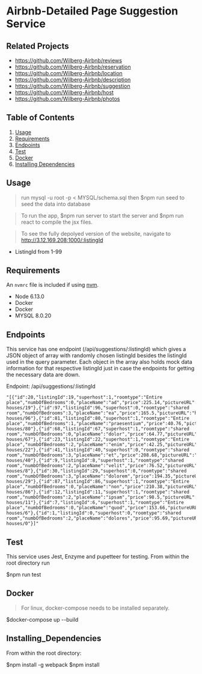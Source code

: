 # Airbnb-Detailed Page Suggestion Service


## Related Projects

  - https://github.com/Wilberg-Airbnb/reviews
  - https://github.com/Wilberg-Airbnb/reservation
  - https://github.com/Wilberg-Airbnb/location
  - https://github.com/Wilberg-Airbnb/description
  - https://github.com/Wilberg-Airbnb/suggestion
  - https://github.com/Wilberg-Airbnb/host
  - https://github.com/Wilberg-Airbnb/photos

## Table of Contents

1. [Usage](#Usage)
1. [Requirements](#requirements)
1. [Endpoints](#Endpoints)
1. [Test](#Test)
1. [Docker](#docker)
1. [Installing Dependencies](#Installing_Dependencies)

## Usage

> run mysql -u root -p < MYSQL/schema.sql then $npm run seed to seed the data into database

>To run the app, $npm run server to start the server and $npm run react to compile the jsx files.

>To see the fully depolyed version of the website, navigate to http://3.12.169.208:1000/:listingId

- ListingId from 1-99

## Requirements

An `nvmrc` file is included if using [nvm](https://github.com/creationix/nvm).

- Node 6.13.0
- Docker
- Docker
- MYSQL 8.0.20

## Endpoints
This service has one endpoint (/api/suggestions/:listingId) which gives a JSON object of array with randomly chosen listingId besides the listingId used in the query parameter. Each object in the array also holds mock data information for that respective listingId just in case the endpoints for getting the necessary data are down.

Endpoint: /api/suggestions/:listingId
```
"[{"id":20,"listingId":19,"superhost":1,"roomtype":"Entire place","numbOfBedrooms":0,"placeName":"ad","price":225.14,"pictureURL":"https://source.unsplash.com/320x240/?houses/19"},{"id":97,"listingId":96,"superhost":0,"roomtype":"shared room","numbOfBedrooms":3,"placeName":"ea","price":165.5,"pictureURL":"https://source.unsplash.com/320x240/?houses/96"},{"id":81,"listingId":80,"superhost":1,"roomtype":"Entire place","numbOfBedrooms":1,"placeName":"praesentium","price":40.76,"pictureURL":"https://source.unsplash.com/320x240/?houses/80"},{"id":68,"listingId":67,"superhost":1,"roomtype":"shared room","numbOfBedrooms":0,"placeName":"dolor","price":64.77,"pictureURL":"https://source.unsplash.com/320x240/?houses/67"},{"id":23,"listingId":22,"superhost":1,"roomtype":"Entire place","numbOfBedrooms":2,"placeName":"enim","price":42.25,"pictureURL":"https://source.unsplash.com/320x240/?houses/22"},{"id":41,"listingId":40,"superhost":0,"roomtype":"shared room","numbOfBedrooms":3,"placeName":"et","price":208.68,"pictureURL":"https://source.unsplash.com/320x240/?houses/40"},{"id":9,"listingId":8,"superhost":1,"roomtype":"shared room","numbOfBedrooms":2,"placeName":"velit","price":76.52,"pictureURL":"https://source.unsplash.com/320x240/?houses/8"},{"id":30,"listingId":29,"superhost":0,"roomtype":"shared room","numbOfBedrooms":3,"placeName":"dolorem","price":194.35,"pictureURL":"https://source.unsplash.com/320x240/?houses/29"},{"id":87,"listingId":86,"superhost":1,"roomtype":"Entire place","numbOfBedrooms":0,"placeName":"non","price":210.38,"pictureURL":"https://source.unsplash.com/320x240/?houses/86"},{"id":12,"listingId":11,"superhost":1,"roomtype":"shared room","numbOfBedrooms":2,"placeName":"ipsam","price":98.5,"pictureURL":"https://source.unsplash.com/320x240/?houses/11"},{"id":7,"listingId":6,"superhost":1,"roomtype":"Entire place","numbOfBedrooms":0,"placeName":"quod","price":153.66,"pictureURL":"https://source.unsplash.com/320x240/?houses/6"},{"id":1,"listingId":0,"superhost":0,"roomtype":"shared room","numbOfBedrooms":2,"placeName":"dolores","price":95.69,"pictureURL":"https://source.unsplash.com/320x240/?houses/0"}]"
```


## Test
This service uses Jest, Enzyme and pupetteer for testing. From within the root directory run

$npm run test

## Docker
> For linux, docker-compose needs to be installed separately.

$docker-compose up --build

## Installing_Dependencies

From within the root directory:

$npm install -g webpack
$npm install
